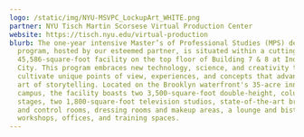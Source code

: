 ```yaml
---
logo: /static/img/NYU-MSVPC_LockupArt_WHITE.png
partner: NYU Tisch Martin Scorsese Virtual Production Center
website: https://tisch.nyu.edu/virtual-production
blurb: The one-year intensive Master’s of Professional Studies (MPS) degree
  program, hosted by our esteemed partner, is situated within a cutting-edge
  45,586-square-foot facility on the top floor of Building 7 & 8 at Industry
  City. This program embraces new technology, science, and creativity to
  cultivate unique points of view, experiences, and concepts that advance the
  art of storytelling. Located on the Brooklyn waterfront's 35-acre innovation
  campus, the facility boasts two 3,500-square-foot double-height, column-free
  stages, two 1,800-square-foot television studios, state-of-the-art broadcast
  and control rooms, dressing rooms and makeup areas, a lounge and bistro, scene
  workshops, offices, and training spaces.
---
```

